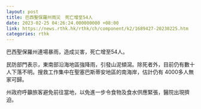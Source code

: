 ```yaml
---
layout: post
title: 巴西聖保羅州雨災　死亡增至54人
date: 2023-02-25 04:26:24.000000000 +08:00
link: https://news.rthk.hk/rthk/ch/component/k2/1689427-20230225.htm
categories: rthk
---
```


巴西聖保羅州連場暴雨，造成災害，死亡增至54人。

民防部門表示，東南部沿海地區強降雨，引發山泥傾瀉。除死者外，目前仍有數十人下落不明。搜救工作集中在聖塞巴斯蒂安地區的南海岸，估計仍有 4000多人無家可歸。

州政府呼籲旅客避免前往當地，以免進一步令食物及食水供應緊張，醫院出現擠迫。
